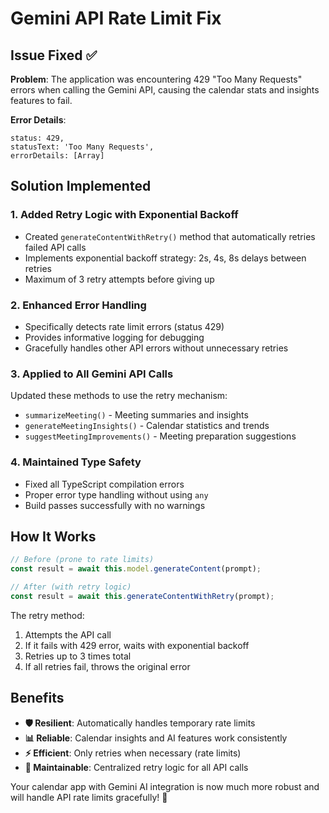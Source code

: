 # Gemini API Rate Limit Fix

## Issue Fixed ✅

**Problem**: The application was encountering 429 "Too Many Requests" errors when calling the Gemini API, causing the calendar stats and insights features to fail.

**Error Details**:
```
status: 429,
statusText: 'Too Many Requests',
errorDetails: [Array]
```

## Solution Implemented

### 1. **Added Retry Logic with Exponential Backoff**
- Created `generateContentWithRetry()` method that automatically retries failed API calls
- Implements exponential backoff strategy: 2s, 4s, 8s delays between retries
- Maximum of 3 retry attempts before giving up

### 2. **Enhanced Error Handling** 
- Specifically detects rate limit errors (status 429)
- Provides informative logging for debugging
- Gracefully handles other API errors without unnecessary retries

### 3. **Applied to All Gemini API Calls**
Updated these methods to use the retry mechanism:
- `summarizeMeeting()` - Meeting summaries and insights
- `generateMeetingInsights()` - Calendar statistics and trends  
- `suggestMeetingImprovements()` - Meeting preparation suggestions

### 4. **Maintained Type Safety**
- Fixed all TypeScript compilation errors
- Proper error type handling without using `any`
- Build passes successfully with no warnings

## How It Works

```typescript
// Before (prone to rate limits)
const result = await this.model.generateContent(prompt);

// After (with retry logic)
const result = await this.generateContentWithRetry(prompt);
```

The retry method:
1. Attempts the API call
2. If it fails with 429 error, waits with exponential backoff
3. Retries up to 3 times total
4. If all retries fail, throws the original error

## Benefits

- **🛡️ Resilient**: Automatically handles temporary rate limits
- **📊 Reliable**: Calendar insights and AI features work consistently  
- **⚡ Efficient**: Only retries when necessary (rate limits)
- **🔧 Maintainable**: Centralized retry logic for all API calls

Your calendar app with Gemini AI integration is now much more robust and will handle API rate limits gracefully! 🎉